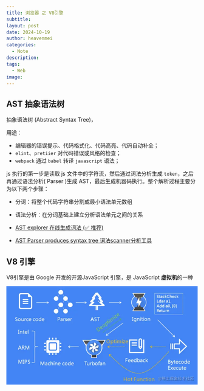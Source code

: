 ```yaml
---
title: 浏览器 之 V8引擎
subtitle: 
layout: post
date: 2024-10-19
author: heavenmei
categories:
  - Note
description: 
tags:
  - Web
image:
---
```

## AST 抽象语法树

抽象语法树 (Abstract Syntax Tree)，

用途：
- 编辑器的错误提示、代码格式化、代码高亮、代码自动补全；
- `elint`、`pretiier` 对代码错误或风格的检查；
- `webpack` 通过 `babel` 转译 `javascript` 语法；

js 执行的第一步是读取 js 文件中的字符流，然后通过词法分析生成 `token`，之后再通过语法分析( Parser )生成 AST，最后生成机器码执行。整个解析过程主要分为以下两个步骤：

- 分词：将整个代码字符串分割成最小语法单元数组
- 语法分析：在分词基础上建立分析语法单元之间的关系




- [AST explorer 在线生成词法 (✅ 推荐)](https://link.juejin.cn/?target=https%3A%2F%2Fastexplorer.net%2F "https://astexplorer.net/")
- [AST Parser produces syntax tree 词法scanner分析工具](https://link.juejin.cn/?target=https%3A%2F%2Fesprima.org%2Fdemo%2Fparse.html "https://esprima.org/demo/parse.html")

## V8 引擎
V8引擎是由 Google 开发的开源JavaScript 引擎，是 JavaScript **虚拟机**的一种


![](assets/bvrowser-v8-20250328095757.png)